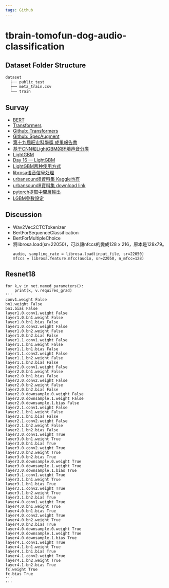 ```yaml
---
tags: Github
---
```


# tbrain-tomofun-dog-audio-classification
## Dataset Folder Structure
```bash
dataset
  ├── public_test
  ├── meta_train.csv
  └── train
```

## Survay
- [BERT](https://paperswithcode.com/method/bert)
- [Transformers](https://huggingface.co/transformers/)
- [Github: Transformers](https://github.com/huggingface/transformers)
- [Github: SpecAugment](https://github.com/DemisEom/SpecAugment)
- [第十九屆旺宏科學獎 成果報告書](https://www.mxeduc.org.tw/scienceaward/history/projectDoc/19th/doc/SA19-226_final.pdf)
- [基于CNN和LightGBM的环境声音分类](https://www.hanspub.org/journal/PaperInformation.aspx?PaperID=32564&#f5)
- [LightGBM](https://github.com/microsoft/LightGBM)
- [Day 16 — LightGBM](https://medium.com/@falconives/day-16-lightgbm-aa447494a763)
- [LightGBM两种使用方式](https://www.cnblogs.com/chenxiangzhen/p/10894306.html)
- [librosa语音信号处理](https://www.cnblogs.com/LXP-Never/p/11561355.html)
- [urbansound8資料集 Kaggle也有](https://urbansounddataset.weebly.com/urbansound8k.html)
- [urbansound8資料集 download link](https://zenodo.org/record/1203745/files/UrbanSound8K.tar.gz)
- [pytorch提取中間層輸出](https://segmentfault.com/a/1190000039426499)
- [LGBM參數設定](https://lightgbm.readthedocs.io/en/latest/Python-Intro.html)
## Discussion
- Wav2Vec2CTCTokenizer
- BertForSequenceClassification
- BertForMultipleChoice
- 將librosa.load(sr=22050)，可以讓nfccs的變成128 x 216，原本是128x79。
	```python=
	audio, sampling_rate = librosa.load(input_file, sr=22050)
	mfccs = librosa.feature.mfcc(audio, sr=22050, n_mfcc=128)
	```

## Resnet18
```
for k,v in net.named_parameters():
    print(k, v.requires_grad)
'''
conv1.weight False
bn1.weight False
bn1.bias False
layer1.0.conv1.weight False
layer1.0.bn1.weight False
layer1.0.bn1.bias False
layer1.0.conv2.weight False
layer1.0.bn2.weight False
layer1.0.bn2.bias False
layer1.1.conv1.weight False
layer1.1.bn1.weight False
layer1.1.bn1.bias False
layer1.1.conv2.weight False
layer1.1.bn2.weight False
layer1.1.bn2.bias False
layer2.0.conv1.weight False
layer2.0.bn1.weight False
layer2.0.bn1.bias False
layer2.0.conv2.weight False
layer2.0.bn2.weight False
layer2.0.bn2.bias False
layer2.0.downsample.0.weight False
layer2.0.downsample.1.weight False
layer2.0.downsample.1.bias False
layer2.1.conv1.weight False
layer2.1.bn1.weight False
layer2.1.bn1.bias False
layer2.1.conv2.weight False
layer2.1.bn2.weight False
layer2.1.bn2.bias False
layer3.0.conv1.weight True
layer3.0.bn1.weight True
layer3.0.bn1.bias True
layer3.0.conv2.weight True
layer3.0.bn2.weight True
layer3.0.bn2.bias True
layer3.0.downsample.0.weight True
layer3.0.downsample.1.weight True
layer3.0.downsample.1.bias True
layer3.1.conv1.weight True
layer3.1.bn1.weight True
layer3.1.bn1.bias True
layer3.1.conv2.weight True
layer3.1.bn2.weight True
layer3.1.bn2.bias True
layer4.0.conv1.weight True
layer4.0.bn1.weight True
layer4.0.bn1.bias True
layer4.0.conv2.weight True
layer4.0.bn2.weight True
layer4.0.bn2.bias True
layer4.0.downsample.0.weight True
layer4.0.downsample.1.weight True
layer4.0.downsample.1.bias True
layer4.1.conv1.weight True
layer4.1.bn1.weight True
layer4.1.bn1.bias True
layer4.1.conv2.weight True
layer4.1.bn2.weight True
layer4.1.bn2.bias True
fc.weight True
fc.bias True
'''
'''